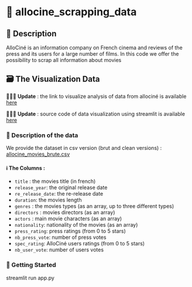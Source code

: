 # 🎦  allocine_scrapping_data
## 📖 Description
AlloCiné is an information company on French cinema and reviews of the press and its users for a large number of films. In this code we offer the possibility to scrap all information about movies

## 🗃️ The Visualization Data
🎉🎉🎉 **Update** : the link to visualize analysis of data from allociné is available [here](https://share.streamlit.io/amoungui/allocine_visualization_data/app.py)

🎉🎉🎉 **Update** : source code of data visualization using streamlit is available [here](https://github.com/amoungui/allocine_visualization_data)

### 📝 Description of the data
We provide the dataset in csv version (brut and clean versions) : [allocine_movies_brute.csv](https://samoungui.com/wp-content/uploads/2022/01/allocine_movies_brute.csv)

#### ℹ️ The Columns :
- `title` : the movies title (in french)
- `release_year`: the original release date
- `re_release_date`: the re-release date
- `duration`: the movies length
- `genres` : the movies types (as an array, up to three different types)
- `directors` : movies directors (as an array)
- `actors` : main movie characters (as an array)
- `nationality`: nationality of the movies (as an array)
- `press_rating`: press ratings (from 0 to 5 stars)
- `nb_press_vote`: number of press votes
- `spec_rating`:  AlloCiné users ratings (from 0 to 5 stars)
- `nb_user_vote`: number of users votes

### 🚀 Getting Started

 streamlit run app.py
